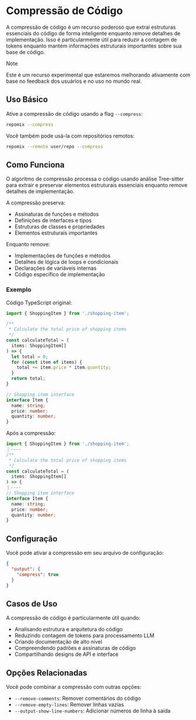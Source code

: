 # Compressão de Código

A compressão de código é um recurso poderoso que extrai estruturas essenciais do código de forma inteligente enquanto remove detalhes de implementação. Isso é particularmente útil para reduzir a contagem de tokens enquanto mantém informações estruturais importantes sobre sua base de código.

> [!NOTE]
> Este é um recurso experimental que estaremos melhorando ativamente com base no feedback dos usuários e no uso no mundo real.

## Uso Básico

Ative a compressão de código usando a flag `--compress`:

```bash
repomix --compress
```

Você também pode usá-la com repositórios remotos:

```bash
repomix --remote user/repo --compress
```

## Como Funciona

O algoritmo de compressão processa o código usando análise Tree-sitter para extrair e preservar elementos estruturais essenciais enquanto remove detalhes de implementação.

A compressão preserva:
- Assinaturas de funções e métodos
- Definições de interfaces e tipos
- Estruturas de classes e propriedades
- Elementos estruturais importantes

Enquanto remove:
- Implementações de funções e métodos
- Detalhes de lógica de loops e condicionais
- Declarações de variáveis internas
- Código específico de implementação

### Exemplo

Código TypeScript original:

```typescript
import { ShoppingItem } from './shopping-item';

/**
 * Calculate the total price of shopping items
 */
const calculateTotal = (
  items: ShoppingItem[]
) => {
  let total = 0;
  for (const item of items) {
    total += item.price * item.quantity;
  }
  return total;
}

// Shopping item interface
interface Item {
  name: string;
  price: number;
  quantity: number;
}
```

Após a compressão:

```typescript
import { ShoppingItem } from './shopping-item';
⋮----
/**
 * Calculate the total price of shopping items
 */
const calculateTotal = (
  items: ShoppingItem[]
) => {
⋮----
// Shopping item interface
interface Item {
  name: string;
  price: number;
  quantity: number;
}
```

## Configuração

Você pode ativar a compressão em seu arquivo de configuração:

```json
{
  "output": {
    "compress": true
  }
}
```

## Casos de Uso

A compressão de código é particularmente útil quando:
- Analisando estrutura e arquitetura do código
- Reduzindo contagem de tokens para processamento LLM
- Criando documentação de alto nível
- Compreendendo padrões e assinaturas de código
- Compartilhando designs de API e interface

## Opções Relacionadas

Você pode combinar a compressão com outras opções:
- `--remove-comments`: Remover comentários do código
- `--remove-empty-lines`: Remover linhas vazias
- `--output-show-line-numbers`: Adicionar números de linha à saída